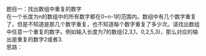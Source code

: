 题目一：找出数组中重复的数字    
在一个长度为n的数组中的所有数字都在0~n-1的范围内。数组中有几个数字重复了，但是不知道是那几个数字重复，也不知道每个数字重复了多少次。请找出数组中任意一个重复的数字。例如输入长度为7的数组{2,3,1，0,2,5,3}，那么对应的输出是重复的数字2或者3.    
思路：

